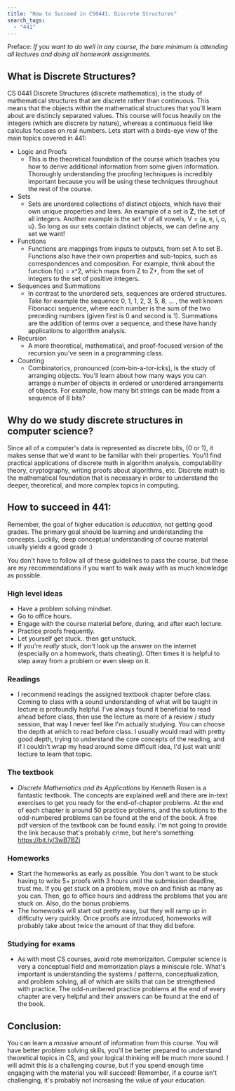 ```yaml
---
title: "How to Succeed in CS0441, Discrete Structures"
search_tags: 
  - "441"
---
```


Preface: *If you want to do well in any course, the bare minimum is attending all lectures and doing all homework assignments.*

## What is Discrete Structures?  

CS 0441 Discrete Structures (discrete mathematics), is the study of mathematical structures that are discrete rather than continuous. This means that the objects within the mathematical structures that you'll learn about are distincly separated values. This course will focus heavily on the integers (which are discrete by nature), whereas a continuous field like calculus focuses on real numbers. Lets start with a birds-eye view of the main topics covered in 441:
- Logic and Proofs
  - This is the theoretical foundation of the course which teaches you how to derive additional information from some given information. Thoroughly understanding the proofing techniques is incredibly important because you will be using these techniques throughout the rest of the course. 
- Sets
  - Sets are unordered collections of distinct objects, which have their own unique properties and laws. An example of a set is **Z**, the set of all integers. Another example is the set V of all vowels, V = {a, e, i, o, u}. So long as our sets contain distinct objects, we can define any set we want!
- Functions
  - Functions are mappings from inputs to outputs, from set A to set B. Functions also have their own properties and sub-topics, such as correspondences and composition. For example, think about the function f(x) = x^2, which maps from Z to Z+, from the set of integers to the set of positive integers.
- Sequences and Summations
  - In contrast to the unordered sets, sequences are ordered structures. Take for example the sequence 0, 1, 1, 2, 3, 5, 8, ... , the well known Fibonacci sequence, where each number is the sum of the two preceding numbers (given first is 0 and second is 1). Summations are the addition of terms over a sequence, and these have handy applications to algorithm analysis. 
- Recursion
  - A more theoretical, mathematical, and proof-focused version of the recursion you've seen in a programming class. 
- Counting
  - Combinatorics, pronounced (com-bin-a-tor-icks), is the study of arranging objects. You'll learn about how many ways you can arrange a number of objects in ordered or unordered arrangements of objects. For example, how many bit strings can be made from a sequence of 8 bits?

## Why do we study discrete structures in computer science?  

Since all of a computer's data is represented as discrete bits, (0 or 1), it makes sense that we'd want to be familiar with their properties. You'll find practical applications of discrete math in algorithm analysis, computability theory, cryptography, writing proofs about algorithms, etc. Discrete math is the mathematical foundation that is necessary in order to understand the deeper, theoretical, and more complex topics in computing.

## How to succeed in 441:  

Remember, the goal of higher education is *education*, not getting good grades. The primary goal should be learning and understanding the concepts. Luckily, deep conceptual understanding of course material usually yields a good grade :)  

You don't have to follow all of these guidelines to pass the course, but these are my recommendations if you want to walk away with as much knowledge as possible.

### **High level ideas**

- Have a problem solving mindset.
- Go to office hours.
- Engage with the course material before, during, and after each lecture.
- Practice proofs frequently.
- Let yourself get stuck.. then get unstuck. 
- If you're *really* stuck, don't look up the answer on the internet (especially on a homework, thats cheating). Often times it is helpful to step away from a problem or even sleep on it.

### **Readings**

- I recommend readings the assigned textbook chapter before class. Coming to class with a sound understanding of what will be taught in lecture is profoundly helpful. I've always found it beneficial to read ahead before class, then use the lecture as more of a review / study session, that way I never feel like I'm actually studying. You can choose the depth at which to read before class. I usually would read with pretty good depth, trying to understand the core concepts of the reading, and if I couldn't wrap my head around some difficult idea, I'd just wait unitl lecture to learn that topic.

### **The textbook**

- *Discrete Mathematics and its Applications* by Kenneth Rosen is a fantastic textbook. The concepts are explained well and there are in-text exercises to get you ready for the end-of-chapter problems. At the end of each chapter is around 50 practice problems, and the solutions to the odd-numbered problems can be found at the end of the book. A free pdf version of the textbook can be found easily. I'm not going to provide the link because that's probably crime, but here's something: https://bit.ly/3wB7BZi

### **Homeworks**

- Start the homeworks as early as possible. You don't want to be stuck having to write 5+ proofs with 3 hours until the submission deadline, trust me. If you get stuck on a problem, move on and finish as many as you can. Then, go to office hours and address the problems that you are stuck on. Also, do the bonus problems.
- The homeworks will start out pretty easy, but they will ramp up in difficulty very quickly. Once proofs are introduced, homeworks will probably take about twice the amount of that they did before.

### **Studying for exams**

- As with most CS courses, avoid rote memorizaiton. Computer science is very a conceptual field and memorization plays a miniscule role. What's important is understanding the systems / patterns, conceptualization, and problem solving, all of which are skills that can be strengthened with practice. The odd-numbered practice problems at the end of every chapter are very helpful and their answers can be found at the end of the book. 

## Conclusion:

You can learn a *massive* amount of information from this course. You will have better problem solving skills, you'll be better prepared to understand theoretical topics in CS, and your logical thinking will be much more sound. I will admit this is a challenging course, but if you spend enough time engaging with the material you will succeed! Remember, if a course isn't challenging, it's probably not increasing the value of your education.
